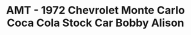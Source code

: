---
layout: product
title: "AMT - 1972 Chevrolet Monte Carlo Coca Cola Stock Car Bobby Alison"
price: "TBA" 
desc: "N/A"
img_path: "/assets/img/AMT1064.jpg"
brand: "N/A"
available: false
special_offer: false
new: false
soon: false
cat: "010000"
subcat: "013800"
subsubcat: "0N/A"
sifra: "AMT1064"
popular: false
---